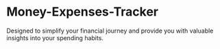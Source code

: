 # Money-Expenses-Tracker
Designed to simplify your financial journey and provide you with valuable insights into your spending habits.
